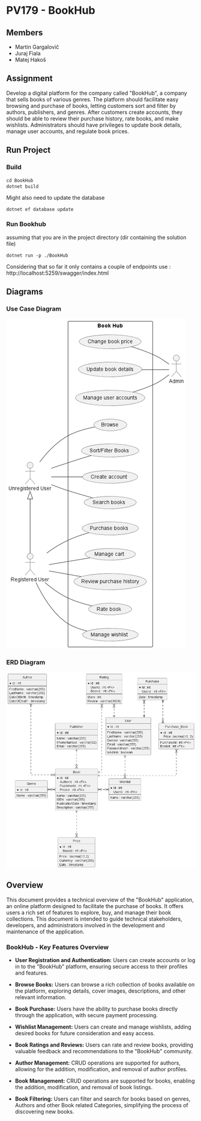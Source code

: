 # PV179 - BookHub

## Members

- Martin Gargalovič
- Juraj Fiala
- Matej Hakoš

## Assignment

Develop a digital platform for the company called "BookHub", a company that sells books of various genres. The platform should facilitate easy browsing and purchase of books, letting customers sort and filter by authors, publishers, and genres. After customers create accounts, they should be able to review their purchase history, rate books, and make wishlists. Administrators should have privileges to update book details, manage user accounts, and regulate book prices.

## Run Project

### Build

```
cd BookHub
dotnet build
```

Might also need to update the database

```
dotnet ef database update
```

### Run Bookhub

assuming that you are in the project directory (dir containing the solution file)

```
dotnet run -p ./BookHub
```

Considering that so far it only contains a couple of endpoints use : http://localhost:5259/swagger/index.html

## Diagrams

### Use Case Diagram

![Use Case Diagram](./docs/Book%20Hub%20UCD.png)

### ERD Diagram

![ERD Diagram](./docs/Book%20Hub%20ERD.png)

## Overview

This document provides a technical overview of the "BookHub" application, an online platform designed to facilitate the purchase of books. It offers users a rich set of features to explore, buy, and manage their book collections. This document is intended to guide technical stakeholders, developers, and administrators involved in the development and maintenance of the application.

### BookHub - Key Features Overview

- **User Registration and Authentication:** Users can create accounts or log in to the "BookHub" platform, ensuring secure access to their profiles and features.

- **Browse Books:** Users can browse a rich collection of books available on the platform, exploring details, cover images, descriptions, and other relevant information.

- **Book Purchase:** Users have the ability to purchase books directly through the application, with secure payment processing.

- **Wishlist Management:** Users can create and manage wishlists, adding desired books for future consideration and easy access.

- **Book Ratings and Reviews:** Users can rate and review books, providing valuable feedback and recommendations to the "BookHub" community.

- **Author Management:** CRUD operations are supported for authors, allowing for the addition, modification, and removal of author profiles.

- **Book Management:** CRUD operations are supported for books, enabling the addition, modification, and removal of book listings.

- **Book Filtering:** Users can filter and search for books based on genres, Authors and other Book related Categories, simplifying the process of discovering new books.
